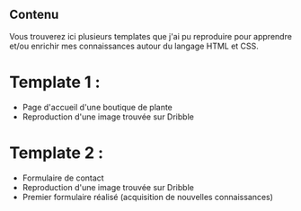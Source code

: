 ## Contenu

Vous trouverez ici plusieurs templates que j'ai pu reproduire pour apprendre et/ou enrichir mes connaissances autour du langage HTML et CSS.

# Template 1 :
- Page d'accueil d'une boutique de plante
- Reproduction d'une image trouvée sur Dribble

# Template 2 :
- Formulaire de contact
- Reproduction d'une image trouvée sur Dribble
- Premier formulaire réalisé (acquisition de nouvelles connaissances)
